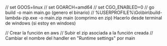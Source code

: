 

// set GOOS=linux
// set GOARCH=amd64
// set CGO_ENABLED=0
// go build -o main main.go		(genero el binario)
// %USERPROFILE%\Go\bin\build-lambda-zip.exe -o main.zip main	(comprimo en zip) Hacerlo desde terminal de windows (si estoy en windoes)

// Crear la función en aws
// Subir el zip asociada a la función creada
// Cambiar el nombre del handler en "Runtime settings" por main